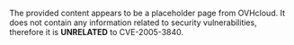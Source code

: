 The provided content appears to be a placeholder page from OVHcloud. It does not contain any information related to security vulnerabilities, therefore it is **UNRELATED** to CVE-2005-3840.